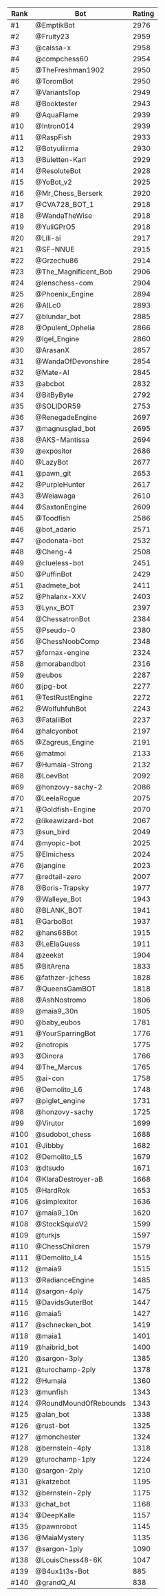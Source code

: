Rank|Bot|Rating
---|---|---
#1|@EmptikBot|2976
#2|@Fruity23|2959
#3|@caissa-x|2958
#4|@compchess60|2954
#5|@TheFreshman1902|2950
#6|@ToromBot|2950
#7|@VariantsTop|2949
#8|@Booktester|2943
#9|@AquaFlame|2939
#10|@Intron014|2939
#11|@RaspFish|2933
#12|@Botyuliirma|2930
#13|@Buletten-Karl|2929
#14|@ResoluteBot|2928
#15|@YoBot_v2|2925
#16|@Mr_Chess_Berserk|2920
#17|@CVA728_BOT_1|2918
#18|@WandaTheWise|2918
#19|@YuliGPrO5|2918
#20|@Lili-ai|2917
#21|@SF-NNUE|2915
#22|@Grzechu86|2914
#23|@The_Magnificent_Bob|2906
#24|@lenschess-com|2904
#25|@Phoenix_Engine|2894
#26|@AILc0|2893
#27|@blundar_bot|2885
#28|@Opulent_Ophelia|2866
#29|@Igel_Engine|2860
#30|@ArasanX|2857
#31|@WandaOfDevonshire|2854
#32|@Mate-AI|2845
#33|@abcbot|2832
#34|@BitByByte|2792
#35|@SOLIDOR59|2753
#36|@RenegadeEngine|2697
#37|@magnusglad_bot|2695
#38|@AKS-Mantissa|2694
#39|@expositor|2686
#40|@LazyBot|2677
#41|@pawn_git|2653
#42|@PurpleHunter|2617
#43|@Weiawaga|2610
#44|@SaxtonEngine|2609
#45|@Toodfish|2586
#46|@bot_adario|2571
#47|@odonata-bot|2532
#48|@Cheng-4|2508
#49|@clueless-bot|2451
#50|@PuffinBot|2429
#51|@admete_bot|2411
#52|@Phalanx-XXV|2403
#53|@Lynx_BOT|2397
#54|@ChessatronBot|2384
#55|@Pseudo-0|2380
#56|@ChessNoobComp|2348
#57|@fornax-engine|2324
#58|@morabandbot|2316
#59|@eubos|2287
#60|@jpg-bot|2277
#61|@TestRustEngine|2272
#62|@WolfuhfuhBot|2243
#63|@FataliiBot|2237
#64|@halcyonbot|2197
#65|@Zagreus_Engine|2191
#66|@matmoi|2133
#67|@Humaia-Strong|2132
#68|@LoevBot|2092
#69|@honzovy-sachy-2|2086
#70|@LeelaRogue|2075
#71|@Goldfish-Engine|2070
#72|@likeawizard-bot|2067
#73|@sun_bird|2049
#74|@myopic-bot|2025
#75|@Elmichess|2024
#76|@jangine|2023
#77|@redtail-zero|2007
#78|@Boris-Trapsky|1977
#79|@Walleye_Bot|1943
#80|@BLANK_BOT|1941
#81|@GarboBot|1937
#82|@hans68Bot|1915
#83|@LeElaGuess|1911
#84|@zeekat|1904
#85|@BitArena|1833
#86|@fathzer-jchess|1828
#87|@QueensGamBOT|1818
#88|@AshNostromo|1806
#89|@maia9_30n|1805
#90|@baby_eubos|1781
#91|@YourSparringBot|1776
#92|@notropis|1775
#93|@Dinora|1766
#94|@The_Marcus|1765
#95|@ai-con|1758
#96|@Demolito_L6|1748
#97|@piglet_engine|1731
#98|@honzovy-sachy|1725
#99|@Virutor|1699
#100|@sudobot_chess|1688
#101|@Jibbby|1682
#102|@Demolito_L5|1679
#103|@dtsudo|1671
#104|@KlaraDestroyer-aB|1668
#105|@HardRok|1653
#106|@simplexitor|1636
#107|@maia9_10n|1620
#108|@StockSquidV2|1599
#109|@turkjs|1597
#110|@ChessChildren|1579
#111|@Demolito_L4|1515
#112|@maia9|1515
#113|@RadianceEngine|1485
#114|@sargon-4ply|1475
#115|@DavidsGuterBot|1447
#116|@maia5|1427
#117|@schnecken_bot|1419
#118|@maia1|1401
#119|@haibrid_bot|1400
#120|@sargon-3ply|1385
#121|@turochamp-2ply|1378
#122|@Humaia|1360
#123|@munfish|1343
#124|@RoundMoundOfRebounds|1343
#125|@alan_bot|1338
#126|@rust-bot|1325
#127|@monchester|1324
#128|@bernstein-4ply|1318
#129|@turochamp-1ply|1224
#130|@sargon-2ply|1210
#131|@katzebot|1195
#132|@bernstein-2ply|1175
#133|@chat_bot|1168
#134|@DeepKalle|1157
#135|@pawnrobot|1145
#136|@MaiaMystery|1135
#137|@sargon-1ply|1090
#138|@LouisChess48-6K|1047
#139|@B4ux1t3s-Bot|885
#140|@grandQ_AI|838
